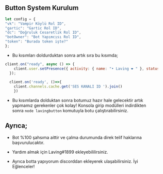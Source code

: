 ## Button System Kurulum

```js
let config = {
"vk": "Vampir Köylü Rol ID",
"gartic": "Gartic Rol ID",
"dc": "Doğruluk Cesaretlik Rol ID",
"botOwner": "Bot Yapımcısı Rol ID",
"token": "Burada token işte?"
};

``` 
 * Bu kısımları doldurduktan sonra artık sıra bu kısımda;

```js 
client.on("ready", async () => {
    client.user.setPresence({ activity: { name: "• Laving ❤️ " }, status: "online" });
  });  
  
  client.on('ready', ()=>{
    client.channels.cache.get('SES KANALI ID ').join()
    })
```

* Bu kısımlarda dolduktan sonra botumuz hazır hale gelecektir artık yapmamız gerekenler çok kolay! Konsola girip modülleri indirdikten sonra `node lavingbutton` komutuyla botu çalıştırabilirsiniz.

## Ayrıca;

* Bot %100 şahsıma aittir ve çalma durumunda direk telif haklarına başvurulucaktır. 

* Yardım almak için Laving#1899 ekleyebililirsiniz.
* Ayrıca botta yapıyorum discorddan ekleyerek ulaşabilirsiniz. İyi Eğlenceler!
